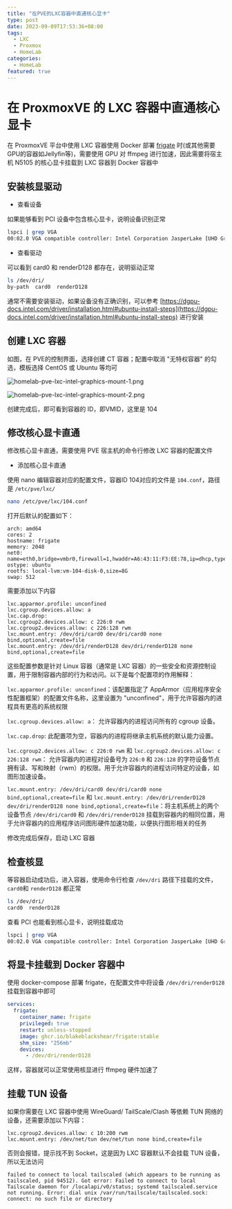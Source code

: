 ```yaml
---
title: "在PVE的LXC容器中直通核心显卡"
type: post
date: 2023-09-09T17:53:36+08:00
tags:
  - LXC
  - Proxmox
  - HomeLab
categories:
  - HomeLab
featured: true
---
```


# 在 ProxmoxVE 的 LXC 容器中直通核心显卡

在 ProxmoxVE 平台中使用 LXC 容器使用 Docker 部署 [frigate](https://frigate.video/) 时(或其他需要GPU的容器如Jellyfin等)，需要使用 GPU 对 ffmpeg 进行加速，因此需要将宿主机 N5105 的核心显卡挂载到 LXC 容器到 Docker 容器中

## 安装核显驱动

- 查看设备

如果能够看到 PCI 设备中包含核心显卡，说明设备识别正常

```bash
lspci | grep VGA
00:02.0 VGA compatible controller: Intel Corporation JasperLake [UHD Graphics] (rev 01)
```

- 查看驱动

可以看到 card0 和 renderD128 都存在，说明驱动正常

```bash
ls /dev/dri/
by-path  card0	renderD128
```

通常不需要安装驱动，如果设备没有正确识别，可以参考 [https://dgpu-docs.intel.com/driver/installation.html#ubuntu-install-steps](https://dgpu-docs.intel.com/driver/installation.html#ubuntu-install-steps) 进行安装

## 创建 LXC 容器

如图，在 PVE的控制界面，选择创建 CT 容器；配置中取消 "无特权容器" 的勾选，模板选择 CentOS 或 Ubuntu 等均可

![homelab-pve-lxc-intel-graphics-mount-1.png](https://img.hellowood.dev/picture/homelab-pve-lxc-intel-graphics-mount-1.png)

![homelab-pve-lxc-intel-graphics-mount-2.png](https://img.hellowood.dev/picture/homelab-pve-lxc-intel-graphics-mount-2.png)

创建完成后，即可看到容器的 ID，即VMID，这里是 104

## 修改核心显卡直通

修改核心显卡直通，需要使用 PVE 宿主机的命令行修改 LXC 容器的配置文件

- 添加核心显卡直通

使用 nano 编辑容器对应的配置文件，容器ID 104对应的文件是 `104.conf`，路径是 `/etc/pve/lxc/`

```bash
nano /etc/pve/lxc/104.conf
```

打开后默认的配置如下：

```dsconfig
arch: amd64
cores: 2
hostname: frigate
memory: 2048
net0: name=eth0,bridge=vmbr0,firewall=1,hwaddr=A6:43:11:F3:EE:78,ip=dhcp,type=veth
ostype: ubuntu
rootfs: local-lvm:vm-104-disk-0,size=8G
swap: 512
```

需要添加以下内容

```dsconfig
lxc.apparmor.profile: unconfined
lxc.cgroup.devices.allow: a
lxc.cap.drop:
lxc.cgroup2.devices.allow: c 226:0 rwm
lxc.cgroup2.devices.allow: c 226:128 rwm
lxc.mount.entry: /dev/dri/card0 dev/dri/card0 none bind,optional,create=file
lxc.mount.entry: /dev/dri/renderD128 dev/dri/renderD128 none bind,optional,create=file
```

这些配置参数是针对 Linux 容器（通常是 LXC 容器）的一些安全和资源控制设置，用于限制容器内部的行为和访问。以下是每个配置项的作用解释：

`lxc.apparmor.profile: unconfined`：该配置指定了 AppArmor（应用程序安全性配置框架）的配置文件名称，这里设置为 "unconfined"，用于允许容器内的进程具有更高的系统权限

`lxc.cgroup.devices.allow: a`： 允许容器内的进程访问所有的 cgroup 设备。

`lxc.cap.drop`: 此配置项为空，容器内的进程将继承主机系统的默认能力设置。

`lxc.cgroup2.devices.allow: c 226:0 rwm` 和 `lxc.cgroup2.devices.allow: c 226:128 rwm`： 允许容器内的进程对设备号为 `226:0` 和 `226:128` 的字符设备节点拥有读、写和映射（rwm）的权限。用于允许容器内的进程访问特定的设备，如图形加速设备。

`lxc.mount.entry: /dev/dri/card0 dev/dri/card0 none bind,optional,create=file` 和
`lxc.mount.entry: /dev/dri/renderD128 dev/dri/renderD128 none bind,optional,create=file`：将主机系统上的两个设备节点 `/dev/dri/card0` 和 `/dev/dri/renderD128` 挂载到容器内的相同位置，用于允许容器内的应用程序访问图形硬件加速功能，以便执行图形相关的任务

修改完成后保存，启动 LXC 容器

## 检查核显

等容器启动成功后，进入容器，使用命令行检查 `/dev/dri` 路径下挂载的文件，`card0`和 `renderD128` 都正常

```bash
ls /dev/dri/
card0  renderD128
```

查看 PCI 也能看到核心显卡，说明挂载成功

```bash
lspci | grep VGA
00:02.0 VGA compatible controller: Intel Corporation JasperLake [UHD Graphics] (rev 01)
```

## 将显卡挂载到 Docker 容器中

使用 docker-compose 部署 frigate，在配置文件中将设备 `/dev/dri/renderD128` 挂载到容器中即可

```yaml
services:
  frigate:
    container_name: frigate
    privileged: true
    restart: unless-stopped
    image: ghcr.io/blakeblackshear/frigate:stable
    shm_size: "256mb"
    devices:
      - /dev/dri/renderD128
```

这样，容器就可以正常使用核显进行 ffmpeg 硬件加速了

## 挂载 TUN 设备

如果你需要在 LXC 容器中使用 WireGuard/ TailScale/Clash 等依赖 TUN 网络的设备，还需要添加以下内容：

```dsconfig
lxc.cgroup2.devices.allow: c 10:200 rwm
lxc.mount.entry: /dev/net/tun dev/net/tun none bind,create=file
```

否则会报错，提示找不到 Socket，这是因为 LXC 容器默认不会挂载 TUN 设备，所以无法访问

```
failed to connect to local tailscaled (which appears to be running as tailscaled, pid 94512). Got error: Failed to connect to local Tailscale daemon for /localapi/v0/status; systemd tailscaled.service not running. Error: dial unix /var/run/tailscale/tailscaled.sock: connect: no such file or directory
```
